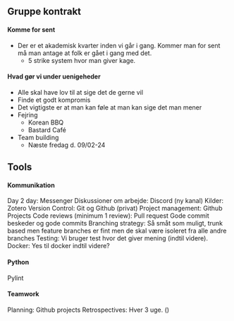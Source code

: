 ## Gruppe kontrakt
#### Komme for sent
- Der er et akademisk kvarter inden vi går i gang. Kommer man for sent må man antage at folk er gået i gang med det.
	- 5 strike system hvor man giver kage.

#### Hvad gør vi under uenigeheder
- Alle skal have lov til at sige det de gerne vil 
- Finde et godt kompromis
- Det vigtigste er at man kan føle at man kan sige det man mener
- Fejring
	- Korean BBQ
	- Bastard Café
- Team building
	- Næste fredag d. 09/02-24

## Tools
#### Kommunikation
Day 2 day: Messenger
Diskussioner om arbejde: Discord (ny kanal)
Kilder: Zotero
Version Control: Git og Github (privat)
Project management: Github Projects
Code reviews (minimum 1 review): Pull request
Gode commit beskeder og gode commits
Branching strategy: Så småt som muligt, trunk based men feature branches er fint men de skal være isoleret fra alle andre branches
Testing: Vi bruger test hvor det giver mening (indtil videre).
Docker: Yes til docker indtil videre?

#### Python
Pylint


#### Teamwork

Planning: Github projects 
Retrospectives: Hver 3 uge. ()

